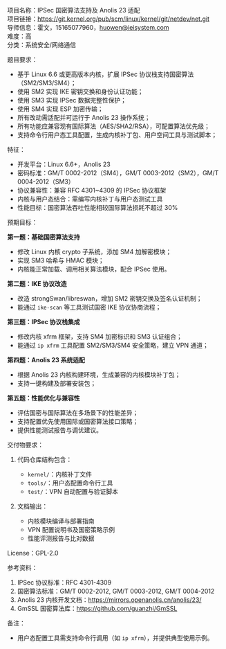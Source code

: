 项目名称：IPSec 国密算法支持及 Anolis 23 适配  
项目链接：https://git.kernel.org/pub/scm/linux/kernel/git/netdev/net.git  
导师信息：霍文，15165077960，huowen@ieisystem.com  
难度：高  
分类：系统安全/网络通信  

题目要求：  
- 基于 Linux 6.6 或更高版本内核，扩展 IPSec 协议栈支持国密算法（SM2/SM3/SM4）；  
- 使用 SM2 实现 IKE 密钥交换和身份认证功能；  
- 使用 SM3 实现 IPSec 数据完整性保护；  
- 使用 SM4 实现 ESP 加密传输；  
- 所有改动需适配并可运行于 Anolis 23 操作系统；  
- 所有功能应兼容现有国际算法（AES/SHA2/RSA），可配置算法优先级；  
- 支持命令行用户态工具配置，生成内核补丁包、用户空间工具与测试脚本；  

特征：  
- 开发平台：Linux 6.6+，Anolis 23  
- 密码标准：GM/T 0002-2012（SM4），GM/T 0003-2012（SM2），GM/T 0004-2012（SM3）  
- 协议兼容性：兼容 RFC 4301~4309 的 IPSec 协议框架  
- 内核与用户态结合：需编写内核补丁与用户态测试工具  
- 性能目标：国密算法吞吐性能相较国际算法损耗不超过 30%  

预期目标：  

**第一题：基础国密算法支持**  
- 修改 Linux 内核 crypto 子系统，添加 SM4 加解密模块；  
- 实现 SM3 哈希与 HMAC 模块；  
- 内核能正常加载、调用相关算法模块，配合 IPSec 使用。  

**第二题：IKE 协议改造**  
- 改造 strongSwan/libreswan，增加 SM2 密钥交换及签名认证机制；  
- 能通过 `ike-scan` 等工具测试国密 IKE 协议协商流程；  

**第三题：IPSec 协议栈集成**  
- 修改内核 xfrm 框架，支持 SM4 加密标识和 SM3 认证组合；  
- 能通过 `ip xfrm` 工具配置 SM2/SM3/SM4 安全策略，建立 VPN 通道；  

**第四题：Anolis 23 系统适配**  
- 根据 Anolis 23 内核构建环境，生成兼容的内核模块补丁包；  
- 支持一键构建及部署安装包；  

**第五题：性能优化与兼容性**  
- 评估国密与国际算法在多场景下的性能差异；  
- 支持配置优先使用国际或国密算法接口策略；  
- 提供性能测试报告与调优建议。  

交付物要求：  
1. 代码仓库结构包含：  
   - `kernel/`：内核补丁文件  
   - `tools/`：用户态配置命令行工具  
   - `test/`：VPN 自动配置与验证脚本  

2. 文档输出：  
   - 内核模块编译与部署指南  
   - VPN 配置说明书及国密策略示例  
   - 性能评测报告与比对数据  

License：GPL-2.0  

参考资料：  
1. IPSec 协议标准：RFC 4301-4309  
2. 国密算法标准：GM/T 0002-2012, GM/T 0003-2012, GM/T 0004-2012  
3. Anolis 23 内核开发文档：https://mirrors.openanolis.cn/anolis/23/  
4. GmSSL 国密算法库：https://github.com/guanzhi/GmSSL  

备注：  
- 用户态配置工具需支持命令行调用（如 `ip xfrm`），并提供典型使用示例。  
